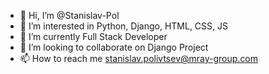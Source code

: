 - 👋 Hi, I’m @Stanislav-Pol
- 👀 I’m interested in Python, Django, HTML, CSS, JS
- 🌱 I’m currently Full Stack Developer
- 💞️ I’m looking to collaborate on Django Project
- 📫 How to reach me stanislav.polivtsev@mray-group.com

<!---
Stanislav-Pol/Stanislav-Pol is a ✨ special ✨ repository because its `README.md` (this file) appears on your GitHub profile.
You can click the Preview link to take a look at your changes.
--->

